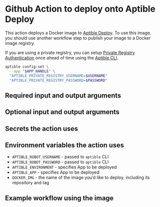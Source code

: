 # Github Action to deploy onto Aptible Deploy

This action deploys a Docker image to [Aptible Deploy](https://www.aptible.com/deploy/). To use this image, you
should use another workflow step to publish your image to a Docker image registry.

If you are using a private registry, you can setup [Private Registry Authentication](https://www.aptible.com/documentation/deploy/reference/apps/image/private-registry-authentication.html) once ahead of time using the [Aptible CLI](https://www.aptible.com/documentation/deploy/cli.html#cli).

```bash
aptible config:set \
  --app "$APP_HANDLE" \
  "APTIBLE_PRIVATE_REGISTRY_USERNAME=$USERNAME"
  "APTIBLE_PRIVATE_REGISTRY_PASSWORD=$PASSWORD"
```

## Required input and output arguments

## Optional input and output arguments

## Secrets the action uses

## Environment variables the action uses
* `APTIBLE_ROBOT_USERNAME` - passed to `aptible` CLI
* `APTIBLE_ROBOT_PASSWORD` - passed to `aptible` CLI
* `APTIBLE_ENVIRONMENT` - specifies App to be deployed
* `APTIBLE_APP` - specifies App to be deployed
* `DOCKER_IMG` - the name of the image you’d like to deploy, including its repository and tag

## Example workflow using the image
